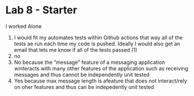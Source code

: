 # Lab 8 - Starter
I worked Alone
1) I would fit my automates tests within Github actions that way all of the tests ae run each time my code is pushed. Ideally I would also get an email that lets me know if all of the tests passed (1)
2) no 
3) No because the “message” feature of a messaging application winteracts  with many other features of the application such as receiving messages and thus cannot be independently unit tested
4) Yes because max message length is  afeature that does not interact/rely on oher features and thus can be indepedently unit tested 
